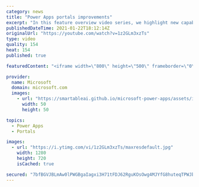 ```yaml
---
category: news
title: "Power Apps portals improvements"
excerpt: "In this feature overview video series, we highlight new capabilities included in the latest update to Microsoft Power Apps.  Power Apps portals improvements bring new capabilities for makers and developers by providing a new identity management configuration experience with enhanced functionality to"
publishedDateTime: 2021-01-22T18:12:14Z
originalUrl: "https://youtube.com/watch?v=1z2GLm3xzTs"
type: video
quality: 154
heat: 154
published: true

featuredContent: "<iframe width=\"800\" height=\"500\" frameborder=\"0\" src=\"https://www.youtube.com/embed/1z2GLm3xzTs\" allow=\"accelerometer; autoplay; encrypted-media; gyroscope; picture-in-picture\" allowfullscreen></iframe>"

provider:
  name: Microsoft
  domain: microsoft.com
  images:
    - url: "https://smartableai.github.io/microsoft-power-apps/assets/images/organizations/microsoft.com-50x50.jpg"
      width: 50
      height: 50

topics:
  - Power Apps
  - Portals

images:
  - url: "https://i.ytimg.com/vi/1z2GLm3xzTs/maxresdefault.jpg"
    width: 1280
    height: 720
    isCached: true

secured: "7bfBGVJBLmAw0lPWGBgaIagxi3H71tFDJ62RguKOsOwg4MJYfG8huteqTPWJbafF1otYVaUyTehuw5PhId3QIgo+IHlR+DB72pZDHBsCdxoFNjY/+c+AgkIL8Ny++xLwkr4ja2EJ6XBgf+0PER+IkfSdq62ZU1MqdZLLgUrUKzFoI/49xTxTrWjR7doozOUddv8UByQucRqfLRhq1SojxrkK+lkzFynIDj0h2XDmEKJDZ1F6s9yjt634pB+TdJ0upIeq0MgaNot3uPeFWT43RNO6yq51i7ZPyh16Ib/xqTWGbqY3K9jbuhTTM3EYztJu3hmovW60W871KdoLkv/3eULfdNz9ypbjqHq0ep1BQKOHn5tapFHr2qnldjDsfxRtXxDPZ0NpAYgkFXZZKtltLsTkbPhMvaDosNRsoNz0HkpRTnCJlCPxStHeyuWFaIlJ;O11Hf+VZ3rz71DNlDpYTwg=="
---
```


